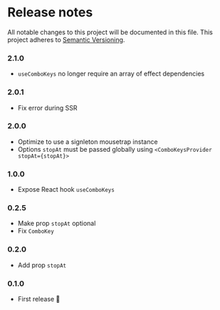 # Release notes
All notable changes to this project will be documented in this file.
This project adheres to [Semantic Versioning](http://semver.org/).

### 2.1.0

- `useComboKeys` no longer require an array of effect dependencies

### 2.0.1

- Fix error during SSR

### 2.0.0

- Optimize to use a signleton mousetrap instance
- Options `stopAt` must be passed globally using `<ComboKeysProvider stopAt={stopAt}>`

### 1.0.0

- Expose React hook `useComboKeys`

### 0.2.5

- Make prop `stopAt` optional
- Fix `ComboKey`

### 0.2.0

- Add prop `stopAt`

### 0.1.0

- First release 🌈

